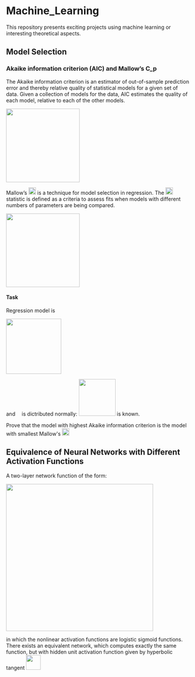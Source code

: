 # Machine_Learning
This repository presents exciting projects using machine learning or interesting theoretical aspects.

## Model Selection

### Akaike information criterion (AIC) and Mallow’s C_p

The Akaike information criterion is an estimator of out-of-sample prediction error and thereby relative quality of statistical models for a given set of data. Given a collection of models for the data, AIC estimates the quality of each model, relative to each of the other models. 

<img src="http://latex2png.com/pngs/31faedcfbf64f3ec747f36abbc65628a.png" width="200"/>

Mallow’s <img src="http://latex2png.com/pngs/9f3d4296f92bcac8fd4935bc1a06ddbb.png" width="20"/> is a technique for model selection in regression. The <img src="http://latex2png.com/pngs/9f3d4296f92bcac8fd4935bc1a06ddbb.png" width="20"/> statistic is defined as a criteria to assess fits when models with different numbers of parameters are being compared.

<img src="http://latex2png.com/pngs/6b722798834f0df647104489ee2ab89d.png" width="200"/>

#### Task

Regression model is

<img src="http://latex2png.com/pngs/6a16c6466cb7d4ff8c0fc4c38339ca6c.png" width="150"/>

and <img src="http://latex2png.com/pngs/a585fca649d15ba28f30dc4b15455a2d.png" width="10"/> is dictributed normally: <img src="http://latex2png.com/pngs/cdc9a61937624354c56bfcb0061a33b9.png" width="100"/> is known.

Prove that the model with highest Akaike information criterion is the model with smallest Mallow's <img src="http://latex2png.com/pngs/9f3d4296f92bcac8fd4935bc1a06ddbb.png" width="20"/>

## Equivalence of Neural Networks with Different Activation Functions

A two-layer network function of the form:

<img src="http://latex2png.com/pngs/863465539102c17d6cdc8501748d4670.png" width="400"/>

in which the nonlinear activation functions are logistic sigmoid functions. There exists an equivalent network, which computes exactly the same function, but with hidden unit activation function given by hyperbolic tangent <img src="http://latex2png.com/pngs/2e3607a9d9d4b906dfceffb10c250bf2.png" width="40"/>
